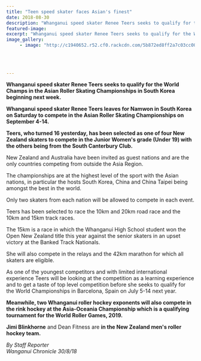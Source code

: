 ```yaml
---
title: "Teen speed skater faces Asian's finest"
date: 2018-08-30
description: "Whanganui speed skater Renee Teers seeks to qualify for the World Champs in the Asian Roller Skating Champs..."
featured-image: 
excerpt: "Whanganui speed skater Renee Teers seeks to qualify for the World Champs in the Asian Roller Skating Champs."
image_gallery:
     - image: "http://c1940652.r52.cf0.rackcdn.com/5b872ed8ff2a7c03cc000582/Renee-Teers-chron-30-aug.gif"
    
    
    
    
---
```


<p><strong>Whanganui speed skater Renee Teers seeks to qualify for the World Champs in the Asian Roller Skating Championships in South Korea beginning next week.</strong></p>
<p class="element element-paragraph"><strong>Whanganui speed skater Renee Teers leaves for Namwon in South Korea on Saturday to compete in the Asian Roller Skating Championships on September 4-14.</strong></p>
<p class="element element-paragraph"><strong>Teers, who turned 16 yesterday, has been selected as one of four New Zealand skaters to compete in the Junior Women's grade (Under 19) with the others being from the South Canterbury Club.</strong></p>
<p class="element element-paragraph">New Zealand and Australia have been invited as guest nations and are the only countries competing from outside the Asia Region.</p>
<p class="element element-paragraph">The championships are at the highest level of the sport with the Asian nations, in particular the hosts South Korea, China and China Taipei being amongst the best in the world.</p>
<p class="element element-paragraph">Only two skaters from each nation will be allowed to compete in each event.</p>
<p class="element element-paragraph">Teers has been selected to race the 10km and 20km road race and the 10km and 15km track races.</p>
<p class="element element-paragraph">The 15km is a race in which the Whanganui High School student won the Open New Zealand title this year against the senior skaters in an upset victory at the Banked Track Nationals.</p>
<p class="element element-paragraph">She will also compete in the relays and the 42km marathon for which all skaters are eligible.</p>
<p class="element element-paragraph">As one of the youngest competitors and with limited international experience Teers will be looking at the competition as a learning experience and to get a taste of top level competition before she seeks to qualify for the World Championships in Barcelona, Spain on July 5-14 next year.</p>
<p class="element element-paragraph"><strong>Meanwhile, two Whanganui roller hockey exponents will also compete in the rink hockey at the Asia-Oceania Championship which is a qualifying tournament for the World Roller Games, 2019.</strong></p>
<p class="element element-paragraph"><strong>Jimi Blinkhorne</strong> and Dean Fitness are <strong>in the New Zealand men's roller hockey team.</strong></p>
<p class="element element-paragraph"><em>By Staff Reporter</em><br /><em>Wanganui Chronicle 30/8/18</em></p>

